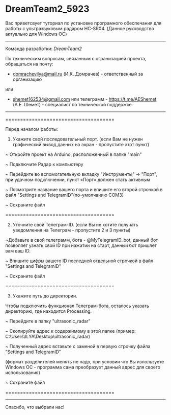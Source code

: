 # DreamTeam2_5923

Вас приветсвует туториал по установке програмного обеспечания для работы с ультразвуковым радаром HC-SR04.
(Данное руководство актуально для Windows ОС)
__________________________________________________________________________________________________________

Команда разработки: *DreamTeam2*

По техническим вопросам, связанным с огранизацией проекта, обращаться на почту: 

- domrachevilya@mail.ru (И.К. Домрачев) - ответственный за организацию

или

- shemet162534@gmail.com или телеграмм - https://t.me/AEShemet (А.Е. Шемет) - специалист по технической поддержке 

__________________________________________________________________________________________________________

=====================================

Перед началом работы: 

1. Укажите свой последовательный порт. (если Вам не нужен графический вывод данных на экран - пропустите этот пункт)

~ Откройте проект на Arduino, расположенный в папке "main"

~ Подключите Радар к компьютеру

~ Перейдите во вспомогательную вкладку "Инструменты" -> "Порт", при удачном подключении, пункт «Порт» должен стать активным

~ Посмотрите название вашего порта и впишите его второй строчкой в файл "Settings and TelegramID"(по-умолчанию COM3)

~ Сохраните файл

=====================================

2. Уточните свой Телеграм-ID. (если Вы не хотите получать уведомления на Телеграм - пропустите 2 и 3 пункты)

~Добавьте в свой телеграмм, бота - @MyTelegramID_bot, данный бот позволяет узнать свой ID при нажатии на старт, данный бот пришлет вам ваш ID.

~ Впишите цифры вашего ID последней отдельной строчкой в файл "Settings and TelegramID"

~ Сохраните файл

=====================================

3. Укажите путь до директории.

Чтобы подключить функционал Телеграм-бота, осталось указать директорию, где находится Processing.

~ Перейдите в папку "ultrasonic_radar"

~ Скопируйте адрес к содержимому в этой папке (пример: C:\Users\ILYA\Desktop\ultrasonic_radar)

~ Полученный адрес вставьте с заменой в первую строчку файла "Settings and TelegramID" 

(формат разделителей менять не надо, при условии что Вы изпользуете Windows ОС - программа сама преобразует данный адрес для своего использования)

~ Сохраните файл

=====================================
__________________________________________________________________________________________________________

Спасибо, что выбрали нас!
